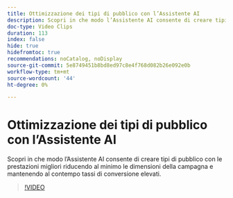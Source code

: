 ```yaml
---
title: Ottimizzazione dei tipi di pubblico con l’Assistente AI
description: Scopri in che modo l’Assistente AI consente di creare tipi di pubblico con le prestazioni migliori riducendo al minimo le dimensioni della campagna e mantenendo al contempo tassi di conversione elevati.
doc-type: Video Clips
duration: 113
index: false
hide: true
hidefromtoc: true
recommendations: noCatalog, noDisplay
source-git-commit: 5e8749451b8bd8ed97c8e4f768d082b26e092e0b
workflow-type: tm+mt
source-wordcount: '44'
ht-degree: 0%

---
```


# Ottimizzazione dei tipi di pubblico con l’Assistente AI

Scopri in che modo l’Assistente AI consente di creare tipi di pubblico con le prestazioni migliori riducendo al minimo le dimensioni della campagna e mantenendo al contempo tassi di conversione elevati.

<!--  -->
>[!VIDEO](https://video.tv.adobe.com/v/3459309?learn=on&enablevpops=true)
